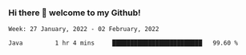 ### Hi there 👋 welcome to my Github! 

<!--START_SECTION:waka-->
```text
Week: 27 January, 2022 - 02 February, 2022

Java         1 hr 4 mins     █████████████████████████   99.60 % 
```
<!--END_SECTION:waka-->
